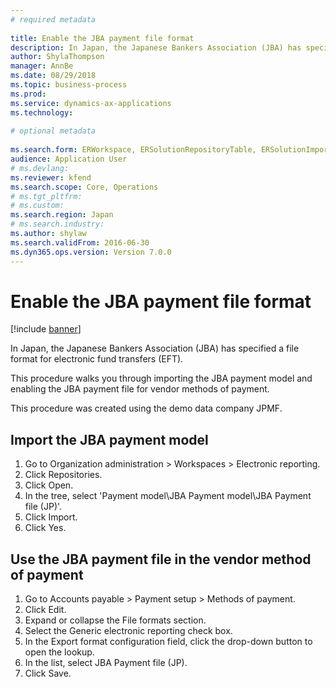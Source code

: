 ```yaml
--- 
# required metadata 
 
title: Enable the JBA payment file format
description: In Japan, the Japanese Bankers Association (JBA) has specified a file format for electronic fund transfers (EFT). 
author: ShylaThompson
manager: AnnBe 
ms.date: 08/29/2018
ms.topic: business-process 
ms.prod:  
ms.service: dynamics-ax-applications 
ms.technology:  
 
# optional metadata 
 
ms.search.form: ERWorkspace, ERSolutionRepositoryTable, ERSolutionImport,  VendPaymMode   
audience: Application User 
# ms.devlang:  
ms.reviewer: kfend
ms.search.scope: Core, Operations 
# ms.tgt_pltfrm:  
# ms.custom:  
ms.search.region: Japan
# ms.search.industry: 
ms.author: shylaw
ms.search.validFrom: 2016-06-30 
ms.dyn365.ops.version: Version 7.0.0 
---
```

# Enable the JBA payment file format

[!include [banner](../../includes/banner.md)]

In Japan, the Japanese Bankers Association (JBA) has specified a file format for electronic fund transfers (EFT). 



This procedure walks you through importing the JBA payment model and enabling the JBA payment file for vendor methods of payment. 



This procedure was created using the demo data company JPMF.


## Import the JBA payment model
1. Go to Organization administration > Workspaces > Electronic reporting.
2. Click Repositories.
3. Click Open.
4. In the tree, select 'Payment model\JBA Payment model\JBA Payment file (JP)'.
5. Click Import.
6. Click Yes.

## Use the JBA payment file in the vendor method of payment
1. Go to Accounts payable > Payment setup > Methods of payment.
2. Click Edit.
3. Expand or collapse the File formats section.
4. Select the Generic electronic reporting check box.
5. In the Export format configuration field, click the drop-down button to open the lookup.
6. In the list, select JBA Payment file (JP).
7. Click Save.

